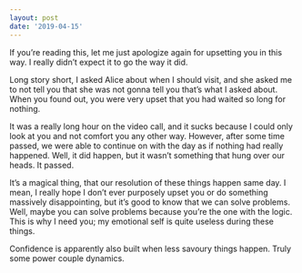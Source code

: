 ```yaml
---
layout: post
date: '2019-04-15'
---
```


If you’re reading this, let me just apologize again for upsetting you in this way. I really didn’t expect it to go the way it did.

Long story short, I asked Alice about when I should visit, and she asked me to not tell you that she was not gonna tell you that’s what I asked about. When you found out, you were very upset that you had waited so long for nothing. 

It was a really long hour on the video call, and it sucks because I could only look at you and not comfort you any other way. However, after some time passed, we were able to continue on with the day as if nothing had really happened. Well, it did happen, but it wasn’t something that hung over our heads. It passed.

It’s a magical thing, that our resolution of these things happen same day. I mean, I really hope I don’t ever purposely upset you or do something massively disappointing, but it’s good to know that we can solve problems. Well, maybe you can solve problems because you’re the one with the logic. This is why I need you; my emotional self is quite useless during these things. 

Confidence is apparently also built when less savoury things happen. Truly some power couple dynamics.